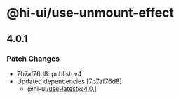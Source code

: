 # @hi-ui/use-unmount-effect

## 4.0.1

### Patch Changes

- 7b7af76d8: publish v4
- Updated dependencies [7b7af76d8]
  - @hi-ui/use-latest@4.0.1
